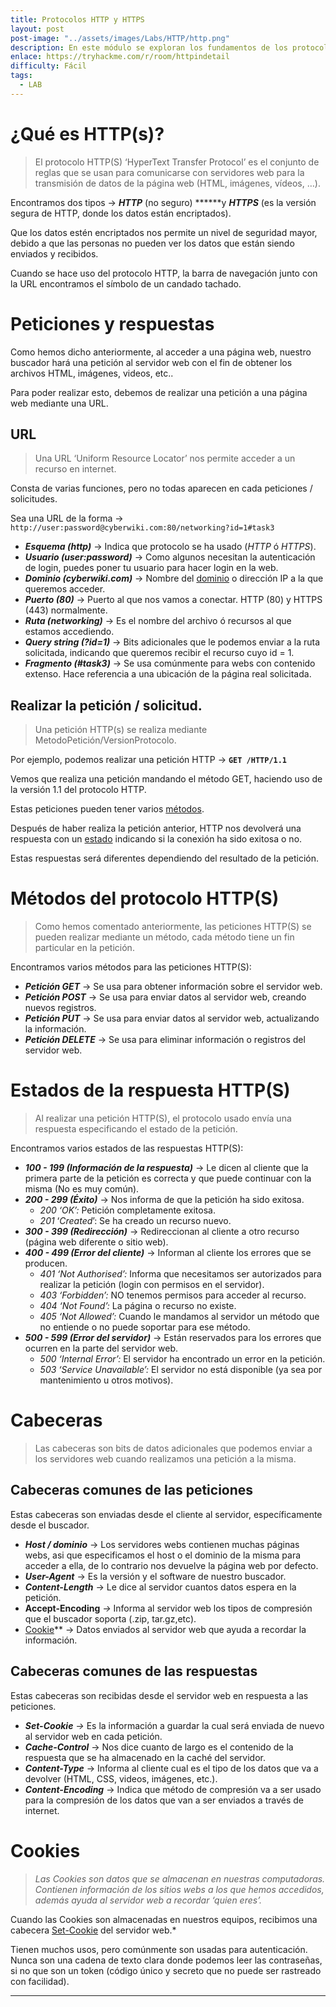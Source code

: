 ```yaml
---
title: Protocolos HTTP y HTTPS
layout: post
post-image: "../assets/images/Labs/HTTP/http.png"
description: En este módulo se exploran los fundamentos de los protocolos HTTP y HTTPS, incluyendo su funcionamiento y diferencias. Se explica cómo las peticiones y respuestas entre navegadores y servidores se estructuran y procesan. Los participantes aprenden sobre la composición de una URL, desglosando sus componentes clave como el esquema, dominio, puerto, ruta, query string y fragmento.
enlace: https://tryhackme.com/r/room/httpindetail
difficulty: Fácil
tags: 
  - LAB
---
```


# ¿Qué es HTTP(s)?

> El protocolo HTTP(S) ‘HyperText Transfer Protocol’ es el conjunto de reglas que se usan para comunicarse con servidores web para la transmisión de datos de la página web (HTML, imágenes, vídeos, …).

Encontramos dos tipos → ***HTTP*** (no seguro) ******y ***HTTPS*** (es la versión segura de HTTP, donde los datos están encriptados).

Que los datos estén encriptados nos permite un nivel de seguridad mayor, debido a que las personas no pueden ver los datos que están siendo enviados y recibidos.

Cuando se hace uso del protocolo HTTP, la barra de navegación junto con la URL encontramos el símbolo de un candado tachado.

# Peticiones y respuestas

Como hemos dicho anteriormente, al acceder a una página web, nuestro buscador hará una petición al servidor web con el fin de obtener los archivos HTML, imágenes, videos, etc..

Para poder realizar esto, debemos de realizar una petición a una página web mediante una URL.

## URL

> Una URL ‘Uniform Resource Locator’ nos permite acceder a un recurso en internet.

Consta de varias funciones, pero no todas aparecen en cada peticiones / solicitudes.

Sea una URL de la forma → `http://user:password@cyberwiki.com:80/networking?id=1#task3` 

- ***Esquema (http)*** → Indica que protocolo se ha usado (*HTTP* ó *HTTPS*).
- ***Usuario (user:password)*** → Como algunos necesitan la autenticación de login, puedes poner tu usuario para hacer login en la web.
- ***Dominio (cyberwiki.com)*** → Nombre del [dominio](Web%20eb497388c40c4a83809ce93745f88015/Contenidos%20del%20tema%202608ae2d4ffd4b40be78ef3ddef6dde9/Enumeracio%CC%81n%20de%20Subdominios%206f447722dcdd4f389058e1dc8e84e172.md) o dirección IP a la que queremos acceder.
- ***Puerto (80)*** → Puerto al que nos vamos a conectar. HTTP (80) y HTTPS (443) normalmente.
- ***Ruta (networking)*** → Es el nombre del archivo ó recursos al que estamos accediendo.
- ***Query string (?id=1)*** → Bits adicionales que le podemos enviar a la ruta solicitada, indicando que queremos recibir el recurso cuyo id = 1.
- ***Fragmento (#task3)*** → Se usa comúnmente para webs con contenido extenso. Hace referencia a una ubicación de la página real solicitada.

## Realizar la petición / solicitud.

> Una petición HTTP(s) se realiza mediante MetodoPetición/VersionProtocolo.

Por ejemplo, podemos realizar una petición HTTP → **`GET /HTTP/1.1`**

Vemos que realiza una petición mandando el método GET, haciendo uso de la versión 1.1 del protocolo HTTP.

Estas peticiones pueden tener varios [métodos](Protocolo%20HTTP%20y%20HTTPS%20f30ea0752521461ba3a3ee27d14f0724.md).

Después de haber realiza la petición anterior, HTTP nos devolverá una respuesta con un [estado](Protocolo%20HTTP%20y%20HTTPS%20f30ea0752521461ba3a3ee27d14f0724.md) indicando si la conexión ha sido exitosa o no.

Estas respuestas será diferentes dependiendo del resultado de la petición.

# Métodos del protocolo HTTP(S)

> Como hemos comentado anteriormente, las peticiones HTTP(S) se pueden realizar mediante un método, cada método tiene un fin particular en la petición.

Encontramos varios métodos para las peticiones HTTP(S):

- ***Petición GET*** → Se usa para obtener información sobre el servidor web.
- ***Petición POST*** → Se usa para enviar datos al servidor web, creando nuevos registros.
- ***Petición PUT*** → Se usa para enviar datos al servidor web, actualizando la información.
- ***Petición DELETE***  → Se usa para eliminar información o registros del servidor web.

# Estados de la respuesta HTTP(S)

> Al realizar una petición HTTP(S), el protocolo usado envía una respuesta especificando el estado de la petición.

Encontramos varios estados de las respuestas HTTP(S):

- ***100 - 199 (Información de la respuesta)*** → Le dicen al cliente que la primera parte de la petición es correcta y que puede continuar con la misma (No es muy común).
- ***200 - 299 (Éxito)*** → Nos informa de que la petición ha sido exitosa.
    - *200 ‘OK’:* Petición completamente exitosa.
    - *201* ‘*Created*’: Se ha creado un recurso nuevo.
- ***300 - 399 (Redirección)*** → Redireccionan al cliente a otro recurso (página web diferente o sitio web).
- ***400 - 499 (Error del cliente)*** → Informan al cliente los errores que se producen.
    - *401 ‘Not Authorised’:* Informa que necesitamos ser autorizados para realizar la petición (login con permisos en el servidor).
    - *403 ‘Forbidden’:* NO tenemos permisos para acceder al recurso.
    - *404 ‘Not Found’:* La página o recurso no existe.
    - *405 ‘Not Allowed’:* Cuando le mandamos al servidor un método que no entiende o no puede soportar para ese método.
- ***500 - 599 (Error del servidor)*** → Están reservados para los errores que ocurren en la parte del servidor web.
    - *500 ‘Internal Error’:* El servidor ha encontrado un error en la petición.
    - *503 ‘Service Unavailable’:* El servidor no está disponible (ya sea por mantenimiento u otros motivos).

# Cabeceras

> Las cabeceras son bits de datos adicionales que podemos enviar a los servidores web cuando realizamos una petición a la misma.

## Cabeceras comunes de las peticiones

Estas cabeceras son enviadas desde el cliente al servidor, específicamente desde el buscador.

- ***Host / dominio*** → Los servidores webs contienen muchas páginas webs, asi que especificamos el host o el dominio de la misma para acceder a ella, de lo contrario nos devuelve la página web por defecto.
- ***User-Agent*** → Es la versión y el software de nuestro buscador.
- ***Content-Length*** → Le dice al servidor cuantos datos espera en la petición.
- **Accept-Encoding** *→* Informa al servidor web los tipos de compresión que el buscador soporta (.zip, tar.gz,etc).
- [Cookie](Protocolo%20HTTP%20y%20HTTPS%20f30ea0752521461ba3a3ee27d14f0724.md)** → Datos enviados al servidor web que ayuda a recordar la información.

## Cabeceras comunes de las respuestas

Estas cabeceras son recibidas desde el servidor web en respuesta a las peticiones.

- ***Set-Cookie** →* Es la información a guardar la cual será enviada de nuevo al servidor web en cada petición.
- ***Cache-Control*** → Nos dice cuanto de largo es el contenido de la respuesta que se ha almacenado en la caché del servidor.
- ***Content-Type*** → Informa al cliente cual es el tipo de los datos que va a devolver (HTML, CSS, videos, imágenes, etc.).
- ***Content-Encoding*** → Indica que método de compresión va a ser usado para la compresión de los datos que van a ser enviados a través de internet.

# Cookies

> *Las Cookies son datos que se almacenan en nuestras computadoras. Contienen información de los sitios webs a los que hemos accedidos, además ayuda al servidor web a recordar ‘quien eres’.*
> 

Cuando las Cookies son almacenadas en nuestros equipos, recibimos una cabecera [Set-Cookie](Protocolo%20HTTP%20y%20HTTPS%20f30ea0752521461ba3a3ee27d14f0724.md) del servidor web.* 

Tienen muchos usos, pero comúnmente son usadas para autenticación. Nunca son una cadena de texto clara donde podemos leer las contraseñas, si no que son un token (código único y secreto que no puede ser rastreado con facilidad).

---